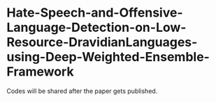 # Hate-Speech-and-Offensive-Language-Detection-on-Low-Resource-DravidianLanguages-using-Deep-Weighted-Ensemble-Framework


Codes will be shared after the paper gets published.
